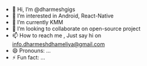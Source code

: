 - 👋 Hi, I’m @dharmeshgigs
- 👀 I’m interested in Android, React-Native
- 🌱 I’m currently KMM
- 💞️ I’m looking to collaborate on open-source project
- 📫 How to reach me , Just say hi on info.dharmeshdhameliya@gmail.com
- 😄 Pronouns: ...
- ⚡ Fun fact: ...

<!---
dharmeshgigs/dharmeshgigs is a ✨ special ✨ repository because its `README.md` (this file) appears on your GitHub profile.
You can click the Preview link to take a look at your changes.
--->
